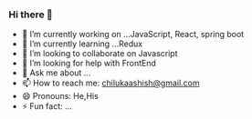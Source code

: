 ### Hi there 👋


- 🔭 I’m currently working on ...JavaScript, React, spring boot
- 🌱 I’m currently learning ...Redux
- 👯 I’m looking to collaborate on Javascript
- 🤔 I’m looking for help with FrontEnd
- 💬 Ask me about ...
- 📫 How to reach me: chilukaashish@gmail.com
- 😄 Pronouns: He,His
- ⚡ Fun fact: ...

